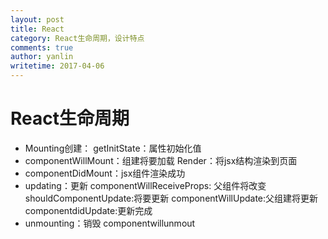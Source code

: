 ```yaml
---
layout: post
title: React
category: React生命周期，设计特点
comments: true
author: yanlin
writetime: 2017-04-06
---
```

# React生命周期
  * Mounting创建：
    getInitState：属性初始化值
  * componentWillMount：组建将要加载
    Render：将jsx结构渲染到页面
  * componentDidMount：jsx组件渲染成功
  * updating：更新
    componentWillReceiveProps: 父组件将改变
    shouldComponentUpdate:将要更新
    componentWillUpdate:父组建将更新
    componentdidUpdate:更新完成
  * unmounting：销毁
    componentwillunmout